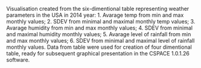 Visualisation created from the six-dimentional table representing weather parameters in the USA in 2014 year: 1. Avarage temp from min and max monthly values; 2. SDEV from minimal and maximal monthly temp values; 3. Avarage humidity from min and max monthly values; 4. SDEV from minimal and maximal humidity monthly values; 5. Avarage level of rainfall from min and max monthly values; 6. SDEV from minimal and maximal level of rainfall monthly values. Data from table were used for creation of four dimentional table, ready for subsequent graphical presentation in the CSPACE 1.0.1.26 software.

